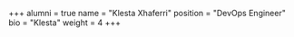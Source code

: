 +++
alumni = true
name = "Klesta Xhaferri"
position = "DevOps Engineer"
bio = "Klesta"
weight = 4
+++
